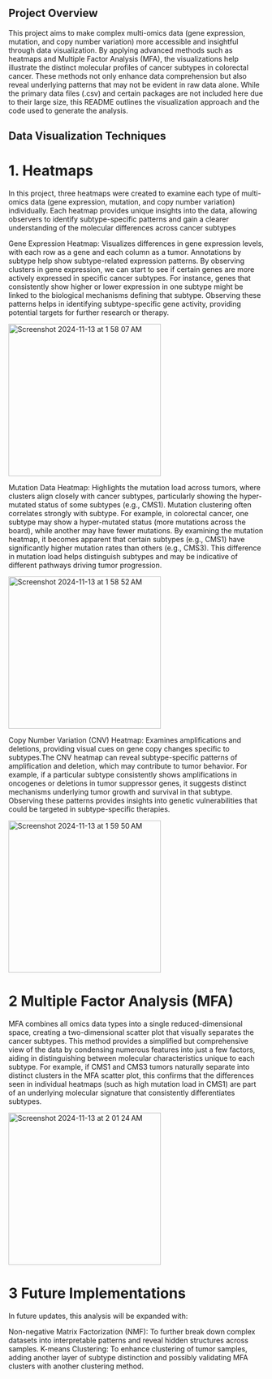 ## Project Overview

This project aims to make complex multi-omics data (gene expression, mutation, and copy number variation) more accessible and insightful through data visualization. By applying advanced methods such as heatmaps and Multiple Factor Analysis (MFA), the visualizations help illustrate the distinct molecular profiles of cancer subtypes in colorectal cancer. These methods not only enhance data comprehension but also reveal underlying patterns that may not be evident in raw data alone. While the primary data files (.csv) and certain packages are not included here due to their large size, this README outlines the visualization approach and the code used to generate the analysis.

## Data Visualization Techniques
# 1. Heatmaps
In this project, three heatmaps were created to examine each type of multi-omics data (gene expression, mutation, and copy number variation) individually. Each heatmap provides unique insights into the data, allowing observers to identify subtype-specific patterns and gain a clearer understanding of the molecular differences across cancer subtypes

Gene Expression Heatmap: Visualizes differences in gene expression levels, with each row as a gene and each column as a tumor. Annotations by subtype help show subtype-related expression patterns. By observing clusters in gene expression, we can start to see if certain genes are more actively expressed in specific cancer subtypes. For instance, genes that consistently show higher or lower expression in one subtype might be linked to the biological mechanisms defining that subtype. Observing these patterns helps in identifying subtype-specific gene activity, providing potential targets for further research or therapy.


<img width="300" alt="Screenshot 2024-11-13 at 1 58 07 AM" src="https://github.com/user-attachments/assets/583cb3ab-2b77-400d-baf4-264ea8848257">

Mutation Data Heatmap: Highlights the mutation load across tumors, where clusters align closely with cancer subtypes, particularly showing the hyper-mutated status of some subtypes (e.g., CMS1). Mutation clustering often correlates strongly with subtype. For example, in colorectal cancer, one subtype may show a hyper-mutated status (more mutations across the board), while another may have fewer mutations. By examining the mutation heatmap, it becomes apparent that certain subtypes (e.g., CMS1) have significantly higher mutation rates than others (e.g., CMS3). This difference in mutation load helps distinguish subtypes and may be indicative of different pathways driving tumor progression.


<img width="300" alt="Screenshot 2024-11-13 at 1 58 52 AM" src="https://github.com/user-attachments/assets/43dc24a6-f977-436a-9c33-a7380ed21076">

Copy Number Variation (CNV) Heatmap: Examines amplifications and deletions, providing visual cues on gene copy changes specific to subtypes.The CNV heatmap can reveal subtype-specific patterns of amplification and deletion, which may contribute to tumor behavior. For example, if a particular subtype consistently shows amplifications in oncogenes or deletions in tumor suppressor genes, it suggests distinct mechanisms underlying tumor growth and survival in that subtype. Observing these patterns provides insights into genetic vulnerabilities that could be targeted in subtype-specific therapies.


<img width="300" alt="Screenshot 2024-11-13 at 1 59 50 AM" src="https://github.com/user-attachments/assets/01c7bd2e-8dee-4f9d-affb-3c3b2f57d33c">

# 2 Multiple Factor Analysis (MFA)
 MFA combines all omics data types into a single reduced-dimensional space, creating a two-dimensional scatter plot that visually separates the cancer subtypes. This method provides a simplified but comprehensive view of the data by condensing numerous features into just a few factors, aiding in distinguishing between molecular characteristics unique to each subtype. For example, if CMS1 and CMS3 tumors naturally separate into distinct clusters in the MFA scatter plot, this confirms that the differences seen in individual heatmaps (such as high mutation load in CMS1) are part of an underlying molecular signature that consistently differentiates subtypes.


<img width="300" alt="Screenshot 2024-11-13 at 2 01 24 AM" src="https://github.com/user-attachments/assets/b1bae966-8942-492e-8f75-77ffa9f26bb4">


# 3 Future Implementations


In future updates, this analysis will be expanded with:

Non-negative Matrix Factorization (NMF): To further break down complex datasets into interpretable patterns and reveal hidden structures across samples.
K-means Clustering: To enhance clustering of tumor samples, adding another layer of subtype distinction and possibly validating MFA clusters with another clustering method.

